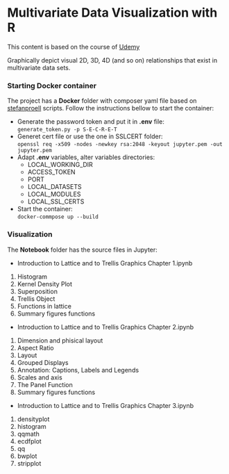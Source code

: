 # Multivariate Data Visualization with R
This content is based on the course of [Udemy](https://www.udemy.com/course/multivariate-data-visualization-with-r/?utm_source=adwords&utm_medium=udemyads&utm_campaign=R_v.PROF_la.EN_cc.ROW_ti.7432&utm_content=deal4584&utm_term=_._ag_85479003034_._ad_395185643400_._kw__._de_c_._dm__._pl__._ti_dsa-774930037369_._li_1031424_._pd__._&matchtype=b&gclid=CjwKCAiAzJLzBRAZEiwAmZb0ann4PbsIk-XaAmra_VSWqObNtfuL62xemPGA7qrm1gPyrwSU-hVVWxoCeOMQAvD_BwE)

Graphically depict visual 2D, 3D, 4D (and so on) relationships that exist in multivariate data sets.

### Starting Docker container

The project has a **Docker** folder with composer yaml file based on [stefanproell](https://github.com/stefanproell/jupyter-notebook-docker-compose) scripts. Follow the instructions bellow to start the container:
* Generate the password token and put it in **.env** file:\
`generate_token.py -p S-E-C-R-E-T` 
* Generet cert file or use the one in SSLCERT folder:\
`openssl req -x509 -nodes -newkey rsa:2048 -keyout jupyter.pem -out jupyter.pem`
* Adapt **.env** variables, alter variables directories:
    * LOCAL_WORKING_DIR
    * ACCESS_TOKEN
    * PORT
    * LOCAL_DATASETS
    * LOCAL_MODULES
    * LOCAL_SSL_CERTS
* Start the container:\
`docker-commpose up --build`

### Visualization

The **Notebook** folder has the source files in Jupyter:
* Introduction to Lattice and to Trellis Graphics Chapter 1.ipynb
 1. Histogram
 2. Kernel Density Plot
 3. Superposition
 4. Trellis Object
 5. Functions in lattice
 6. Summary figures functions
 
* Introduction to Lattice and to Trellis Graphics Chapter 2.ipynb
 1. Dimension and phisical layout
 2. Aspect Ratio
 3. Layout
 4. Grouped Displays
 5. Annotation: Captions, Labels and Legends
 6. Scales and axis
 7. The Panel Function
 8. Summary figures functions
 
 * Introduction to Lattice and to Trellis Graphics Chapter 3.ipynb
 1. densityplot
 2. histogram
 3. qqmath
 4. ecdfplot
 5. qq
 6. bwplot
 7. stripplot
